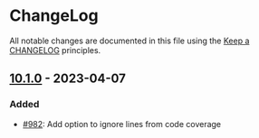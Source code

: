 # ChangeLog

All notable changes are documented in this file using the [Keep a CHANGELOG](http://keepachangelog.com/) principles.

## [10.1.0] - 2023-04-07

### Added

* [#982](https://github.com/sebastianbergmann/php-code-coverage/issues/982): Add option to ignore lines from code coverage

[10.1.0]: https://github.com/sebastianbergmann/php-code-coverage/compare/10.0...main
